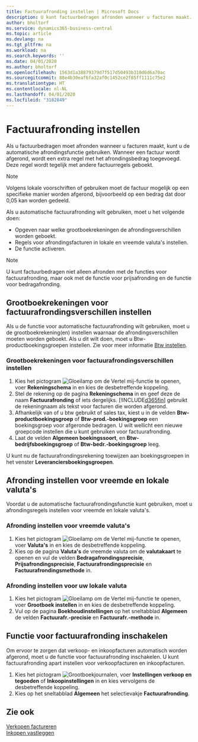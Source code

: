 ```yaml
---
title: Factuurafronding instellen | Microsoft Docs
description: U kunt factuurbedragen afronden wanneer u facturen maakt. Volgens lokale voorschriften of gebruiken moet de factuur mogelijk op een specifieke manier worden afgerond, bijvoorbeeld op een bedrag dat door 0,05 kan worden gedeeld.
author: bholtorf
ms.service: dynamics365-business-central
ms.topic: article
ms.devlang: na
ms.tgt_pltfrm: na
ms.workload: na
ms.search.keywords: ''
ms.date: 04/01/2020
ms.author: bholtorf
ms.openlocfilehash: 1563d1a38879379d7f517d50493b310d6d6a70ac
ms.sourcegitcommit: 88e4b30eaf6fa32af0c1452ce2f85ff1111c75e2
ms.translationtype: HT
ms.contentlocale: nl-NL
ms.lasthandoff: 04/01/2020
ms.locfileid: "3182849"
---
```

# <a name="set-up-invoice-rounding"></a>Factuurafronding instellen
Als u factuurbedragen moet afronden wanneer u facturen maakt, kunt u de automatische afrondingsfunctie gebruiken. Wanneer een factuur wordt afgerond, wordt een extra regel met het afrondingsbedrag toegevoegd. Deze regel wordt tegelijk met andere factuurregels geboekt.

> [!NOTE]  
>  Volgens lokale voorschriften of gebruiken moet de factuur mogelijk op een specifieke manier worden afgerond, bijvoorbeeld op een bedrag dat door 0,05 kan worden gedeeld.  

Als u automatische factuurafronding wilt gebruiken, moet u het volgende doen:  

* Opgeven naar welke grootboekrekeningen de afrondingsverschillen worden geboekt.  
* Regels voor afrondingsfacturen in lokale en vreemde valuta's instellen.  
* De functie activeren.  

> [!NOTE]  
>  U kunt factuurbedragen niet alleen afronden met de functies voor factuurafronding, maar ook met de functie voor prijsafronding en de functie voor bedragafronding.  

## <a name="set-up-general-ledger-accounts-for-invoice-rounding-differences"></a>Grootboekrekeningen voor factuurafrondingsverschillen instellen
Als u de functie voor automatische factuurafronding wilt gebruiken, moet u de grootboekrekening(en) instellen waarnaar de afrondingsverschillen moeten worden geboekt. Als u dit wilt doen, moet u Btw-productboekingsgroepen instellen. Zie voor meer informatie [Btw instellen](finance-setup-vat.md).  

### <a name="to-set-up-general-ledger-accounts-for-invoice-rounding-differences"></a>Grootboekrekeningen voor factuurafrondingsverschillen instellen  
1. Kies het pictogram ![Gloeilamp om de Vertel mij-functie te openen](media/ui-search/search_small.png "Vertel me wat u wilt doen"), voer **Rekeningschema** in en kies de desbetreffende koppeling.  
2. Stel de rekening op de pagina **Rekeningschema** in en geef deze de naam **Factuurafronding** of iets dergelijks. [!INCLUDE[d365fin](includes/d365fin_md.md)] gebruikt de rekeningnaam als tekst voor facturen die worden afgerond.  
3. Afhankelijk van of u btw gebruikt of sales tax, kiest u in de velden **Btw-productboekingsgroep** of **Btw-prod.-boekingsgroep** een boekingsgroep voor afgeronde bedragen. U wilt wellicht een nieuwe groepcode instellen die u kunt gebruiken voor factuurafronding.
4. Laat de velden **Algemeen boekingssoort**, en **Btw-bedrijfsboekingsgroep** of **Btw-bedr.-boekingsgroep** leeg. <!-- Why do we say to leave these blank, when there are a lot of other fields we also leave blank but don't mention? -->  

U kunt nu de factuurafrondingsrekening toewijzen aan boekingsgroepen in het venster **Leveranciersboekingsgroepen**.  <!-- Why only the vendor posting groups? -->

## <a name="set-up-rounding-for-foreign-and-local-currencies"></a>Afronding instellen voor vreemde en lokale valuta's
Voordat u de automatische factuurafrondingsfunctie kunt gebruiken, moet u afrondingsregels instellen voor vreemde en lokale valuta's.

### <a name="to-set-up-rounding-for-foreign-currencies"></a>Afronding instellen voor vreemde valuta's  
1. Kies het pictogram ![Gloeilamp om de Vertel mij-functie te openen](media/ui-search/search_small.png "Vertel me wat u wilt doen"), voer **Valuta's** in en kies de desbetreffende koppeling.  
2. Kies op de pagina **Valuta's** de vreemde valuta om de **valutakaart** te openen en vul de velden **Bedragafrondingsprecisie**, **Prijsafrondingsprecisie**, **Factuurafrondingsprecisie** en **Factuurafrondingsmethode** in.

### <a name="to-set-up-rounding-for-your-local-currency"></a>Afronding instellen voor uw lokale valuta
1. Kies het pictogram ![Gloeilamp om de Vertel mij-functie te openen](media/ui-search/search_small.png "Vertel me wat u wilt doen"), voer **Grootboek instellen** in en kies de desbetreffende koppeling.  
2. Vul op de pagina **Boekhoudinstellingen** op het sneltabblad **Algemeen** de velden **Factuurafr.-precisie** en **Factuurafr.-methode** in.  

## <a name="activate-the-invoice-rounding-function"></a>Functie voor factuurafronding inschakelen  
Om ervoor te zorgen dat verkoop- en inkoopfacturen automatisch worden afgerond, moet u de functie voor factuurafronding inschakelen. U kunt factuurafronding apart instellen voor verkoopfacturen en inkoopfacturen.

1. Kies het pictogram ![Grootboekjournalen](media/ui-search/search_small.png "Vertel me wat u wilt doen"), voer **Instellingen verkoop en tegoeden** of **Inkoopinstellingen** in en kies vervolgens de desbetreffende koppeling.  
2. Kies op het sneltabblad **Algemeen** het selectievakje **Factuurafronding**.  

## <a name="see-also"></a>Zie ook  
[Verkopen factureren](sales-how-invoice-sales.md)  
[Inkopen vastleggen](purchasing-how-record-purchases.md)

